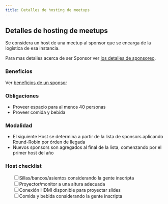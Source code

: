 ```yaml
---
title: Detalles de hosting de meetups
---
```


<h2>Detalles de hosting de meetups</h2>
<p>Se considera un host de una meetup al sponsor que se encarga de la logística de esa instancia.</p>
<p>Para mas detalles acerca de ser Sponsor ver <a href="sponsorship_details">los detalles de sponsoreo</a>.</p>

<h3>Beneficios</h3>
<p>Ver <a href="sponsorship_details">beneficios de un sponsor</a></p>

<h3>Obligaciones</h3>
<ul>
  <li>Proveer espacio para al menos 40 personas</li>
  <li>Proveer comida y bebida</li>
</ul>

<h3>Modalidad</h3>
<ul>
  <li>El siguiente Host se determina a partir de la lista de sponsors aplicando Round-Robin por órden de llegada</li>
  <li>Nuevos sponsors son agregados al final de la lista, comenzando por el primer host del año</li>
</ul>

<h3>Host checklist</h3>
<ul>
  <input type="checkbox"/><span>Sillas/bancos/asientos considerando la gente inscripta</span><br>
  <input type="checkbox"/><span>Proyector/monitor a una altura adecuada</span><br>
  <input type="checkbox"/><span>Conexión HDMI disponible para proyectar slides</span><br>
  <input type="checkbox"/><span>Comida y bebida considerando la gente inscripta</span><br>
</ul>
